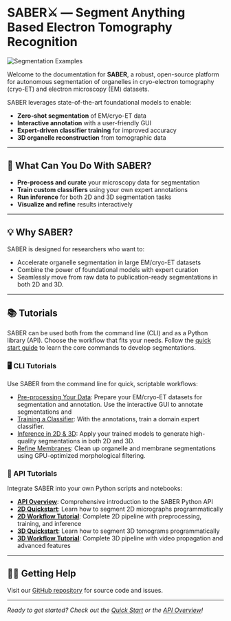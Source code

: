 # SABER⚔️ — Segment Anything Based Electron Tomography Recognition

![Segmentation Examples](assets/segmentation_example.png)

Welcome to the documentation for **SABER**, a robust, open-source platform for autonomous segmentation of organelles in cryo-electron tomography (cryo-ET) and electron microscopy (EM) datasets.

SABER leverages state-of-the-art foundational models to enable:

- **Zero-shot segmentation** of EM/cryo-ET data
- **Interactive annotation** with a user-friendly GUI
- **Expert-driven classifier training** for improved accuracy
- **3D organelle reconstruction** from tomographic data

---

## 🚀 What Can You Do With SABER?

- **Pre-process and curate** your microscopy data for segmentation
- **Train custom classifiers** using your own expert annotations
- **Run inference** for both 2D and 3D segmentation tasks
- **Visualize and refine** results interactively

---

## 💡 Why SABER?

SABER is designed for researchers who want to:

- Accelerate organelle segmentation in large EM/cryo-ET datasets
- Combine the power of foundational models with expert curation
- Seamlessly move from raw data to publication-ready segmentations in both 2D and 3D.

---

## 📚 Tutorials

SABER can be used both from the command line (CLI) and as a Python library (API). Choose the workflow that fits your needs. Follow the [quick start guide](getting-started/quickstart.md) to learn the core commands to develop segmentations. 

### 🖥️ CLI Tutorials
Use SABER from the command line for quick, scriptable workflows:

- [Pre-processing Your Data](tutorials/preprocessing.md): Prepare your EM/cryo-ET datasets for segmentation and annotation. Use the interactive GUI to annotate segmentations and 
- [Training a Classifier](tutorials/training.md): With the annotations, train a domain expert classifier.
- [Inference in 2D & 3D](tutorials/inference.md): Apply your trained models to generate high-quality segmentations in both 2D and 3D.
- [Refine Membranes](tutorials/membrane-refinement.md): Clean up organelle and membrane segmentations using GPU-optimized morphological filtering.

### 🐍 API Tutorials
Integrate SABER into your own Python scripts and notebooks:

- **[API Overview](api/overview.md)**: Comprehensive introduction to the SABER Python API
- **[2D Quickstart](api/quickstart2d.md)**: Learn how to segment 2D micrographs programmatically
- **[2D Workflow Tutorial](api/micrograph-workflow.md)**: Complete 2D pipeline with preprocessing, training, and inference
- **[3D Quickstart](api/quickstart3d.md)**: Learn how to segment 3D tomograms programmatically
- **[3D Workflow Tutorial](api/volume-workflow.md)**: Complete 3D pipeline with video propagation and advanced features

---

## 🙋‍♂️ Getting Help

Visit our [GitHub repository](https://github.com/czi-ai/segment-microscopy-sam2) for source code and issues.

---

_Ready to get started? Check out the [Quick Start](getting-started/quickstart.md) or the [API Overview](api/overview.md)!_

